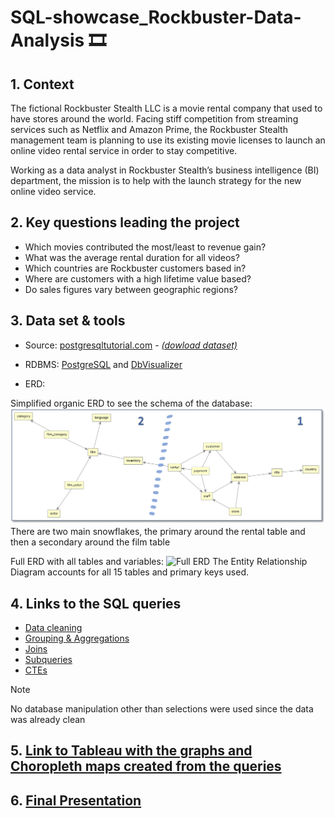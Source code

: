 # SQL-showcase_Rockbuster-Data-Analysis :film_strip:

## 1. Context

The fictional Rockbuster Stealth LLC is a movie rental company that used to have stores around the world. Facing stiff competition from streaming services such as Netflix and Amazon Prime, the Rockbuster Stealth management team is planning to use its existing movie licenses to launch an online video rental service in order to stay competitive.

Working as a data analyst in Rockbuster Stealth’s business intelligence (BI) department, the mission is to help with the launch strategy for the new online video service.

## 2. Key questions leading the project

- Which movies contributed the most/least to revenue gain?
- What was the average rental duration for all videos?
- Which countries are Rockbuster customers based in?
- Where are customers with a high lifetime value based?
- Do sales figures vary between geographic regions?
 
## 3. Data set & tools

- Source: [postgresqltutorial.com](https://www.postgresqltutorial.com/postgresql-getting-started/postgresql-sample-database) - *[(dowload dataset)](https://www.postgresqltutorial.com/wp-content/uploads/2019/05/dvdrental.zip)*

- RDBMS: [PostgreSQL](https://www.postgresql.org/) and [DbVisualizer](https://www.dbvis.com/)

- ERD:

Simplified organic ERD to see the schema of the database:
![Simplified organic ERD:](https://github.com/Mattdatacol/SQL-showcase_Rockbuster-Data-Analysis/blob/400f740a577129c7ecdbd7973538b36a76631f14/images/ERD-Rockbuster-Organic.png)
There are two main snowflakes, the primary around the rental table and then a secondary around the film table

Full ERD with all tables and variables:
![Full ERD](https://github.com/Mattdatacol/SQL-showcase_Rockbuster-Data-Analysis/blob/400f740a577129c7ecdbd7973538b36a76631f14/images/ERD%20Rockbuster.png)
The Entity Relationship Diagram accounts for all 15 tables and primary keys used.


## 4. Links to the SQL queries
- [Data cleaning](Queries/Data_cleaning.md)
- [Grouping & Aggregations](Queries/Grouping&aggregations.md)
- [Joins](Queries/Joins.md)
- [Subqueries](Queries/Subqueries.md)
- [CTEs](Queries/CTEs.md)
  
> [!NOTE]
> No database manipulation other than selections were used since the data was already clean


## 5. [Link to Tableau with the graphs and Choropleth maps created from the queries](https://public.tableau.com/views/3_10Rockbusterfinal/Story1?:language=fr-FR&:sid=&:redirect=auth&:display_count=n&:origin=viz_share_link)

## 6. [Final Presentation](https://github.com/Mattdatacol/SQL-showcase_Rockbuster-Data-Analysis/blob/774e724517fb7507a294633027a13fba3235eb79/Final_Presentation/Slide%20rockbuster.pdf)

